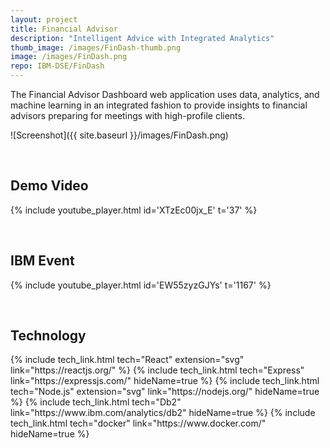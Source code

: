 ```yaml
---
layout: project
title: Financial Advisor
description: "Intelligent Advice with Integrated Analytics"
thumb_image: /images/FinDash-thumb.png
image: /images/FinDash.png
repo: IBM-DSE/FinDash
---
```


The Financial Advisor Dashboard web application uses data, analytics, and machine learning in an integrated fashion to provide insights to financial advisors preparing for meetings with high-profile clients.

![Screenshot]({{ site.baseurl }}/images/FinDash.png)

<br/>

## Demo Video

{% include youtube_player.html id='XTzEc00jx_E' t='37' %}

<br/>

## IBM Event

{% include youtube_player.html id='EW55zyzGJYs' t='1167' %}

<br/>

## Technology

<div class="flex">
{% include tech_link.html tech="React" extension="svg" link="https://reactjs.org/" %}
{% include tech_link.html tech="Express" link="https://expressjs.com/" hideName=true %}
{% include tech_link.html tech="Node.js" extension="svg" link="https://nodejs.org/" hideName=true %}
{% include tech_link.html tech="Db2" link="https://www.ibm.com/analytics/db2" hideName=true %}
{% include tech_link.html tech="docker" link="https://www.docker.com/" hideName=true %}
</div>
